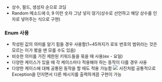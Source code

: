 - 상수, 필드, 생성자 순으로 코딩
- Random 메소드에 0, 9 이런 숫자 그냥 넣지 않기(상수로 선언하고 해당 상수를 인자로 넣어주는 식으로 구현)
### Enum 사용
- 작성된 값의 의미를 알기 힘들 경우 사용함(1~45까지가 로또 번호의 범위라는 것은 모르는 이가 봤을 땐 모를 수도 있음)
- 비슷한 의미를 가진 제한된 키워드들을 묶을 때 사용(ex - 요일)
- 다양한 케이스가 있을 때 각 케이스마다 적용해야 하는 동작이 다를 경우 사용
- 다양한 케이스에 대해 공통된 동작을 할 때도 적용 가능함
![](Pasted%20image%2020231105225601.png)
사진처럼 공통적으로 Exception을 던지면서 다른 메시지를 출력하게끔 구현이 가능